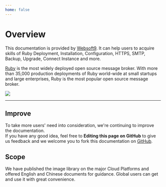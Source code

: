 ```yaml
---
home: false
---
```


# Overview

This documentation is provided by [Websoft9](https://www.websoft9.com/). It can help users to acquire skills of Ruby Deployment, Installation, Configuration, HTTPS, SMTP, Backup, Upgrade, Connect Instance and more.

[Ruby](https://ruby-server.apache.org/) is the most widely deployed open source message broker. With more than 35,000 production deployments of Ruby world-wide at small startups and large enterprises, Ruby is the most popular open source message broker.

![](https://libs.websoft9.com/Websoft9/DocsPicture/zh/ruby/ruby-gui-websoft9.png)

---

## Improve

To take more users' need into consideration, we're continuing to improve the documentation.  
If you have any good idea, feel free to **Editing this page on GitHub** to give us feedback and we welcome you to fork this documentation on [GitHub](https://github.com/Websoft9/ansible-ruby).

## Scope

We have published the image library on the major Cloud Platforms and offered English and Chinese documents for guidance. Global users can get and use it with great convenience.
